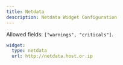```yaml
---
title: Netdata
description: Netdata Widget Configuration
---
```


Allowed fields: `["warnings", "criticals"]`.

```yaml
widget:
  type: netdata
  url: http://netdata.host.or.ip
```
